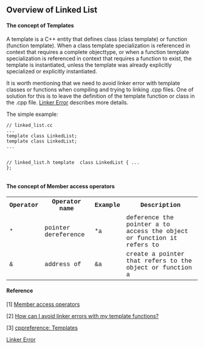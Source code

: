 ## Overview of Linked List ##

#### The concept of Templates ####

A template is a C++ entity that defines class (class template) or function (function template). When a class template specialization is referenced in context that requires a complete objecttype, or when a function template specialization is referenced in context that requires a function to exist, the template is instantiated, unless the template was already explicitly specialized or explicitly instantiated.

It is worth mentioning that we need to avoid linker error with template classes or functions when compiling and trying to linking .cpp files. One of solution for this is to leave the definition of the template function or class in the .cpp file. [Linker Error][linkererror] describes more details.

The simple example:
<div class="language-shell highlighter-rouge"><pre class="highlight"><code class="hljs ruby"><span class="nb">// linked_list.cc
...
template class LinkedList<int>;
template class LinkedList<std::string>;
...

// linked_list.h
template <class T> class LinkedList { ... };</span></code></pre></div>

#### The concept of Member access operators ####

<font size="3" face="Courier New">
<table>
 <tr>
  <th>Operator</th>
  <th>Operator name</th>
  <th>Example</th>
  <th>Description</th>
 </tr>
 <tr>
  <td>*</td>
  <td>pointer dereference</td>
  <td>*a</td>
  <td>deference the pointer a to access the object or function it refers to</td>
 </tr>
 <tr>
  <td>&</td>
  <td>address of</td>
  <td>&a</td>
  <td>create a pointer that refers to the object or function a</td>
 </tr>
</table>
</font>

#### Reference ####
[1] [Member access operators](https://en.cppreference.com/w/c/language/operator_member_access)

[2] [How can I avoid linker errors with my template functions?](https://isocpp.org/wiki/faq/templates#separate-template-fn-defn-from-decl)

[3] [cppreference: Templates](https://en.cppreference.com/w/cpp/language/templates)

[Linker Error][linkererror]

[linkererror]:https://isocpp.org/wiki/faq/templates#separate-template-class-defn-from-decl "https://isocpp.org/wiki/faq/templates#separate-template-class-defn-from-decl"
